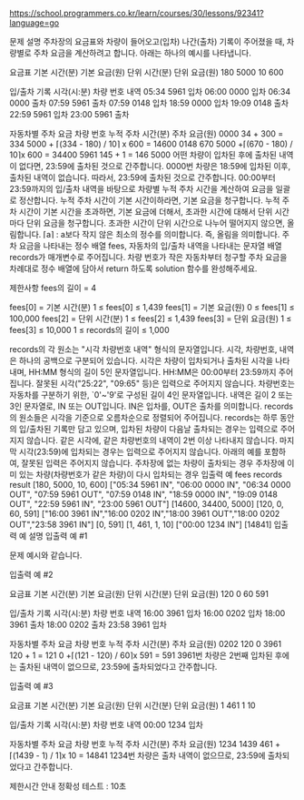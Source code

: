 https://school.programmers.co.kr/learn/courses/30/lessons/92341?language=go

문제 설명
주차장의 요금표와 차량이 들어오고(입차) 나간(출차) 기록이 주어졌을 때, 차량별로 주차 요금을 계산하려고 합니다. 아래는 하나의 예시를 나타냅니다.

요금표
기본 시간(분)	기본 요금(원)	단위 시간(분)	단위 요금(원)
180	5000	10	600
 

입/출차 기록
시각(시:분)	차량 번호	내역
05:34	5961	입차
06:00	0000	입차
06:34	0000	출차
07:59	5961	출차
07:59	0148	입차
18:59	0000	입차
19:09	0148	출차
22:59	5961	입차
23:00	5961	출차
 

자동차별 주차 요금
차량 번호	누적 주차 시간(분)	주차 요금(원)
0000	34 + 300 = 334	5000 + ⌈(334 - 180) / 10⌉ x 600 = 14600
0148	670	5000 +⌈(670 - 180) / 10⌉x 600 = 34400
5961	145 + 1 = 146	5000
어떤 차량이 입차된 후에 출차된 내역이 없다면, 23:59에 출차된 것으로 간주합니다.
0000번 차량은 18:59에 입차된 이후, 출차된 내역이 없습니다. 따라서, 23:59에 출차된 것으로 간주합니다.
00:00부터 23:59까지의 입/출차 내역을 바탕으로 차량별 누적 주차 시간을 계산하여 요금을 일괄로 정산합니다.
누적 주차 시간이 기본 시간이하라면, 기본 요금을 청구합니다.
누적 주차 시간이 기본 시간을 초과하면, 기본 요금에 더해서, 초과한 시간에 대해서 단위 시간 마다 단위 요금을 청구합니다.
초과한 시간이 단위 시간으로 나누어 떨어지지 않으면, 올림합니다.
⌈a⌉ : a보다 작지 않은 최소의 정수를 의미합니다. 즉, 올림을 의미합니다.
주차 요금을 나타내는 정수 배열 fees, 자동차의 입/출차 내역을 나타내는 문자열 배열 records가 매개변수로 주어집니다. 차량 번호가 작은 자동차부터 청구할 주차 요금을 차례대로 정수 배열에 담아서 return 하도록 solution 함수를 완성해주세요.

제한사항
fees의 길이 = 4

fees[0] = 기본 시간(분)
1 ≤ fees[0] ≤ 1,439
fees[1] = 기본 요금(원)
0 ≤ fees[1] ≤ 100,000
fees[2] = 단위 시간(분)
1 ≤ fees[2] ≤ 1,439
fees[3] = 단위 요금(원)
1 ≤ fees[3] ≤ 10,000
1 ≤ records의 길이 ≤ 1,000

records의 각 원소는 "시각 차량번호 내역" 형식의 문자열입니다.
시각, 차량번호, 내역은 하나의 공백으로 구분되어 있습니다.
시각은 차량이 입차되거나 출차된 시각을 나타내며, HH:MM 형식의 길이 5인 문자열입니다.
HH:MM은 00:00부터 23:59까지 주어집니다.
잘못된 시각("25:22", "09:65" 등)은 입력으로 주어지지 않습니다.
차량번호는 자동차를 구분하기 위한, `0'~'9'로 구성된 길이 4인 문자열입니다.
내역은 길이 2 또는 3인 문자열로, IN 또는 OUT입니다. IN은 입차를, OUT은 출차를 의미합니다.
records의 원소들은 시각을 기준으로 오름차순으로 정렬되어 주어집니다.
records는 하루 동안의 입/출차된 기록만 담고 있으며, 입차된 차량이 다음날 출차되는 경우는 입력으로 주어지지 않습니다.
같은 시각에, 같은 차량번호의 내역이 2번 이상 나타내지 않습니다.
마지막 시각(23:59)에 입차되는 경우는 입력으로 주어지지 않습니다.
아래의 예를 포함하여, 잘못된 입력은 주어지지 않습니다.
주차장에 없는 차량이 출차되는 경우
주차장에 이미 있는 차량(차량번호가 같은 차량)이 다시 입차되는 경우
입출력 예
fees	records	result
[180, 5000, 10, 600]	["05:34 5961 IN", "06:00 0000 IN", "06:34 0000 OUT", "07:59 5961 OUT", "07:59 0148 IN", "18:59 0000 IN", "19:09 0148 OUT", "22:59 5961 IN", "23:00 5961 OUT"]	[14600, 34400, 5000]
[120, 0, 60, 591]	["16:00 3961 IN","16:00 0202 IN","18:00 3961 OUT","18:00 0202 OUT","23:58 3961 IN"]	[0, 591]
[1, 461, 1, 10]	["00:00 1234 IN"]	[14841]
입출력 예 설명
입출력 예 #1

문제 예시와 같습니다.

입출력 예 #2

요금표
기본 시간(분)	기본 요금(원)	단위 시간(분)	단위 요금(원)
120	0	60	591
 

입/출차 기록
시각(시:분)	차량 번호	내역
16:00	3961	입차
16:00	0202	입차
18:00	3961	출차
18:00	0202	출차
23:58	3961	입차
 

자동차별 주차 요금
차량 번호	누적 주차 시간(분)	주차 요금(원)
0202	120	0
3961	120 + 1 = 121	0 +⌈(121 - 120) / 60⌉x 591 = 591
3961번 차량은 2번째 입차된 후에는 출차된 내역이 없으므로, 23:59에 출차되었다고 간주합니다.
 

입출력 예 #3

요금표
기본 시간(분)	기본 요금(원)	단위 시간(분)	단위 요금(원)
1	461	1	10
 

입/출차 기록
시각(시:분)	차량 번호	내역
00:00	1234	입차
 

자동차별 주차 요금
차량 번호	누적 주차 시간(분)	주차 요금(원)
1234	1439	461 +⌈(1439 - 1) / 1⌉x 10 = 14841
1234번 차량은 출차 내역이 없으므로, 23:59에 출차되었다고 간주합니다.
​

제한시간 안내
정확성 테스트 : 10초
